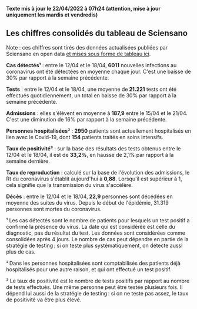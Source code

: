 <strong>Texte mis à jour le 22/04/2022 à 07h24 (attention, mise à jour uniquement les mardis et vendredis)</strong><h2>Les chiffres consolidés du tableau de Sciensano</h2><p>Note : ces chiffres sont tirés des données actualisées publiées par Sciensano en open data <a href='https://datastudio.google.com/embed/u/0/reporting/c14a5cfc-cab7-4812-848c-0369173148ab/page/ZwmOB_blank'>et mises sous forme de tableau ici</a>.<p><strong>Cas détectés¹</strong> : entre le 12/04 et le 18/04,<strong> 6011</strong> nouvelles infections au coronavirus ont été détectées en moyenne chaque jour. C'est une baisse de 30% par rapport à la semaine précédente.<p><strong>Tests</strong> : entre le 12/04 et le 18/04, une moyenne de<strong> 21.221</strong> tests ont été effectués quotidiennement, un total en baisse de 30% par rapport à la semaine précédente.<p><strong>Admissions</strong> : elles s'élèvent en moyenne à <strong> 187,9</strong> entre le 15/04 et le 21/04. C'est une diminution de 16% par rapport à la semaine précédente.<p><strong>Personnes hospitalisées²</strong> : <strong>2950</strong> patients sont actuellement hospitalisés en lien avec le Covid-19, dont <strong>154</strong> patients traités en soins intensifs.<p><strong>Taux de positivité³</strong> : sur la base des résultats des tests obtenus entre le 12/04 et le 18/04, il est de <strong>33,2%</strong>, en hausse de 2,1% par rapport à la semaine dernière.<p><strong>Taux de reproduction</strong> : calculé sur la base de l'évolution des admissions, le Rt du coronavirus s'établit aujourd'hui à <strong>0,88</strong>. Lorsqu'il est supérieur à 1, cela signifie que la transmission du virus s'accélère.<p><strong>Décès</strong> : entre le 12/04 et le 18/04,<strong> 22,9</strong> personnes sont décédées en moyenne des suites du virus. Depuis le début de l'épidémie, 31.319 personnes sont mortes du coronavirus.<p>¹ Les cas détectés sont le nombre de patients pour lesquels un test positif a confirmé la présence du virus. La date qui est considérée est celle du diagnostic, pas du résultat du test. Les données sont considérées comme consolidées après 4 jours. Le nombre de cas peut dépendre en partie de la stratégie de testing : si on teste plus systématiquement, on détecte aussi plus de cas.<p>² Dans les personnes hospitalisées sont comptabilisés des patients déjà hospitalisés pour une autre raison, et qui ont effectué un test positif.<p>³ Le taux de positivité est le nombre de tests positifs par rapport au nombre de tests effectués. Une même personne peut être testée plusieurs fois. Il dépend lui aussi de la stratégie de testing : si on ne teste pas assez, le taux de positivité va être plus élevé.